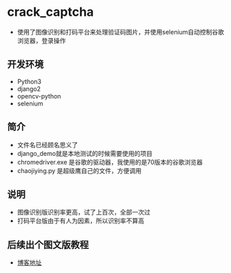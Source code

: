 # crack_captcha

+ 使用了图像识别和打码平台来处理验证码图片，并使用selenium自动控制谷歌浏览器，登录操作

## 开发环境

+ Python3
+ django2
+ opencv-python
+ selenium


## 简介 

+ 文件名已经顾名思义了
+ django_demo就是本地测试的时候需要使用的项目
+ chromedriver.exe 是谷歌的驱动器，我使用的是70版本的谷歌浏览器
+ chaojiying.py 是超级鹰自己的文件，方便调用

## 说明

+ 图像识别版识别率更高，试了上百次，全部一次过
+ 打码平台版由于有人为因素，所以识别率不算高

## 后续出个图文版教程

+ [博客地址](https://www.cnblogs.com/yangva "博客园地址")

